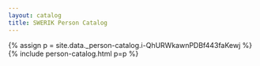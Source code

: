 ```yaml
---
layout: catalog
title: SWERIK Person Catalog
---
```

{% assign p = site.data._person-catalog.i-QhURWkawnPDBf443faKewj %}
{% include person-catalog.html p=p %}

